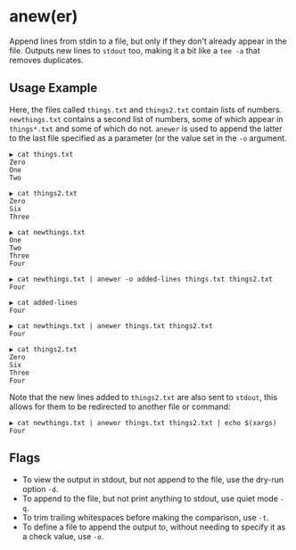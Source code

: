 # anew(er)

Append lines from stdin to a file, but only if they don't already appear in the file.
Outputs new lines to `stdout` too, making it a bit like a `tee -a` that removes duplicates.

## Usage Example

Here, the files called `things.txt` and `things2.txt` contain lists of numbers. `newthings.txt` contains a second
list of numbers, some of which appear in `things*.txt` and some of which do not. `anewer` is used
to append the latter to the last file specified as a parameter (or the value set in the `-o` argument.


```
▶ cat things.txt
Zero
One
Two

▶ cat things2.txt
Zero
Six
Three

▶ cat newthings.txt
One
Two
Three
Four

▶ cat newthings.txt | anewer -o added-lines things.txt things2.txt
Four

▶ cat added-lines
Four

▶ cat newthings.txt | anewer things.txt things2.txt
Four

▶ cat things2.txt
Zero
Six
Three
Four

```

Note that the new lines added to `things2.txt` are also sent to `stdout`, this allows for them to
be redirected to another file or command:

```
▶ cat newthings.txt | anewer things.txt things2.txt | echo $(xargs)
Four
```

## Flags

- To view the output in stdout, but not append to the file, use the dry-run option `-d`.
- To append to the file, but not print anything to stdout, use quiet mode `-q`.
- To trim trailing whitespaces before making the comparison, use `-t`.
- To define a file to append the output to, without needing to specify it as a check value, use `-o`.
